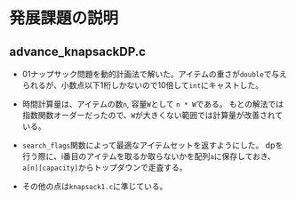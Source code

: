 # 発展課題の説明

## advance_knapsackDP.c
- 01ナップサック問題を動的計画法で解いた。アイテムの重さが`double`で与えられるが、小数点以下1桁しかないので10倍して`int`にキャストした。

- 時間計算量は、アイテムの数`n`, 容量`W`として
`n * W`である。
もとの解法では指数関数オーダーだったので、`W`が大きくない範囲では計算量が改善されている。

- `search_flags`関数によって最適なアイテムセットを返すようにした。 dpを行う際に、i番目のアイテムを取るか取らないかを配列`a`に保存しておき、`a[n][capacity]`からトップダウンで走査する。

- その他の点は`knapsack1.c`に準じている。